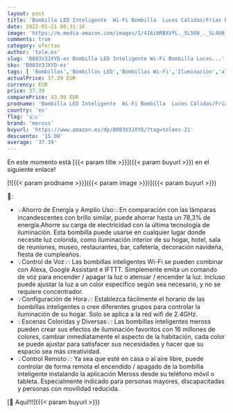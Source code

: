 ```yaml
---
layout: post
title: 'Bombilla LED Inteligente  Wi-Fi Bombilla  Luces Cálidas/Frías RGBWW  Lámpara Regulable  Multicolor  9W  E27  2700-6500K  Compatible con Alexa Google Home y SmartThings  Meross'
date: 2022-01-21 08:31:16
image: 'https://m.media-amazon.com/images/I/416i0RBXVfL._SL500_._SL400_.jpg'
comments: true
category: ofertas
author: 'tole.es'
slug: 'B083V3JXYD-es Bombilla LED Inteligente Wi-Fi Bombilla Luces...'
sku: 'B083V3JXYD-es'
tags: [ 'Bombillas','Bombillas LED','Bombillas Wi-Fi','Iluminación','alexa','google','home','meross', ]
actualPrice: 37.39 EUR
currency: EUR
price: 37.39
comparePrice: 43.99 EUR
prodname: 'Bombilla LED Inteligente  Wi-Fi Bombilla  Luces Cálidas/Frías RGBWW  Lámpara Regulable  Multicolor  9W  E27  2700-6500K  Compatible con Alexa Google Home y SmartThings  Meross'
country: 'es'
flag: '🇪🇸'
brand: 'meross'
buyurl: 'https://www.amazon.es/dp/B083V3JXYD/?tag=tolees-21'
descuento: '15.00'
average: '37.39'
---
```


En este momento está [{{< param title >}}]({{< param buyurl >}}) en el siguiente enlace!

[![{{< param prodname >}}]({{< param image >}})]({{< param buyurl >}})

🔎:

- 💡Ahorro de Energía y Amplio Uso:💡En comparación con las lámparas incandescentes con brillo similar, puede ahorrar hasta un 78,3% de energía.Ahorre su carga de electricidad con la última tecnología de iluminación. Esta bombilla puede usarse en cualquier lugar donde necesite luz colorida, como iluminación interior de su hogar, hotel, sala de reuniones, museo, restaurantes, bar, cafetería, decoración navideña, fiesta de cumpleaños.
- 💡Control de Voz💡: Las bombillas inteligentes Wi-Fi se pueden combinar con Alexa, Google Assistant e IFTTT. Simplemente emita un comando de voz para encender / apagar la luz o atenuar / encender la luz. Incluso puede ajustar la luz a un color específico según sea necesario, y no se requiere concentrador.
- 💡Configuración de Hora💡: Establezca fácilmente el horario de las bombillas inteligentes o cree diferentes grupos para controlar la iluminación de su hogar. Solo se aplica a la red wifi de 2.4GHz.
- 💡Escenas Coloridas y Diversas💡: Las bombillas inteligentes meross pueden crear sus efectos de iluminación favoritos con 16 millones de colores, cambiar inmediatamente el aspecto de la habitación, cada color se puede ajustar para satisfacer sus necesidades y hacer que su espacio sea más creatividad.
- 💡Control Remoto💡: Ya sea que esté en casa o al aire libre, puede controlar de forma remota el encendido / apagado de la bombilla inteligente instalando la aplicación Meross desde su teléfono móvil o tableta. Especialmente indicado para personas mayores, discapacitadas y personas con movilidad reducida.

[🛒 Aquí!!!]({{< param buyurl >}})

